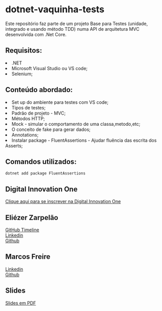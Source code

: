 # dotnet-vaquinha-tests
Este repositório faz parte de um projeto Base para Testes (unidade, integrado e usando método TDD) numa API de arquitetura MVC desenvolvida com .Net Core.

## Requisitos:
<li>.NET
<li>Microsoft Visual Studio ou VS code;
<li>Selenium;



## Conteúdo abordado:
<li>Set up do ambiente para testes com VS code;
<li>Tipos de testes;
<li>Padrão de projeto - MVC;
<li>Métodos HTTP;
<li>Mock - simular o comportamento de uma classa,metodo,etc;
<li>O conceito de fake para gerar dados;
<li>Annotations;
<li>Instalar package - FluentAssertions - Ajudar fluência das escrita dos Asserts;

## Comandos utilizados:

``` dotnet add package FluentAssertions ``` 
 


































## Digital Innovation One

[Clique aqui para se inscrever na Digital Innovation One](https://digitalinnovation.one/sign-up?ref=H395IYS4Z6)  

## Eliézer Zarpelão
[GitHub Timeline](https://elizarp.github.io/timeline/)  
[Linkedin](http://br.linkedin.com/in/eliezerzarpelao)  
[Github](https://github.com/elizarp) 

## Marcos Freire
[Linkedin](https://www.linkedin.com/in/marcos-freire-a73891125/)  
[Github](https://github.com/marcosfreire) 

## Slides
[Slides em PDF](TesteNetCore.pdf)
